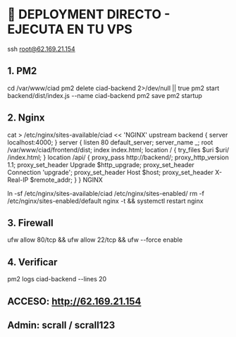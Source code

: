 # 🚀 DEPLOYMENT DIRECTO - EJECUTA EN TU VPS

ssh root@62.169.21.154

## 1. PM2
cd /var/www/ciad
pm2 delete ciad-backend 2>/dev/null || true
pm2 start backend/dist/index.js --name ciad-backend
pm2 save
pm2 startup

## 2. Nginx
cat > /etc/nginx/sites-available/ciad << 'NGINX'
upstream backend { server localhost:4000; }
server {
    listen 80 default_server;
    server_name _;
    root /var/www/ciad/frontend/dist;
    index index.html;
    location / { try_files $uri $uri/ /index.html; }
    location /api/ {
        proxy_pass http://backend/;
        proxy_http_version 1.1;
        proxy_set_header Upgrade $http_upgrade;
        proxy_set_header Connection 'upgrade';
        proxy_set_header Host $host;
        proxy_set_header X-Real-IP $remote_addr;
    }
}
NGINX

ln -sf /etc/nginx/sites-available/ciad /etc/nginx/sites-enabled/
rm -f /etc/nginx/sites-enabled/default
nginx -t && systemctl restart nginx

## 3. Firewall
ufw allow 80/tcp && ufw allow 22/tcp && ufw --force enable

## 4. Verificar
pm2 logs ciad-backend --lines 20

## ACCESO: http://62.169.21.154
## Admin: scrall / scrall123
